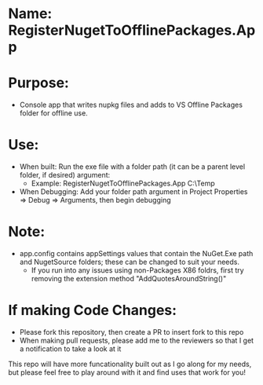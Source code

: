 # Name: RegisterNugetToOfflinePackages.App
# Purpose: 
- Console app that writes nupkg files and adds to VS Offline Packages folder for offline use.

# Use: 
- When built: Run the exe file with a folder path (it can be a parent level folder, if desired) argument:
  - Example: RegisterNugetToOfflinePackages.App C:\Temp
- When Debugging: Add your folder path argument in Project Properties => Debug => Arguments, then begin debugging

# Note: 
- app.config contains appSettings values that contain the NuGet.Exe path and NugetSource folders; these can be changed to suit your needs.  
  - If you run into any issues using non-Packages X86 foldrs, first try removing the extension method "AddQuotesAroundString()"
  
# If making Code Changes:
  - Please fork this repository, then create a PR to insert fork to this repo
  - When making pull requests, please add me to the reviewers so that I get a notification to take a look at it
  
This repo will have more funcationality built out as I go along for my needs, but please feel free to play around with it and find uses that work for you!
